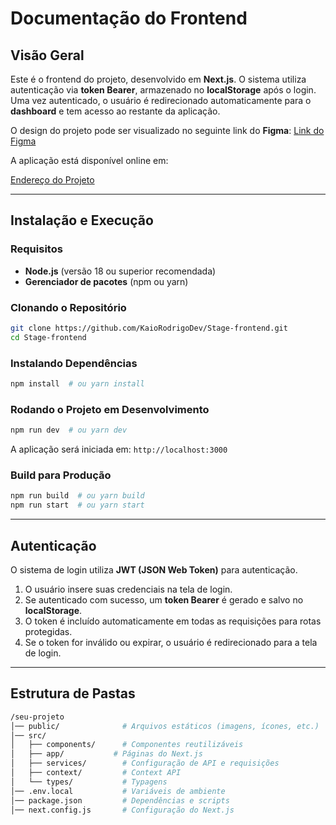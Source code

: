 # Documentação do Frontend

## Visão Geral

Este é o frontend do projeto, desenvolvido em **Next.js**. O sistema utiliza autenticação via **token Bearer**, armazenado no **localStorage** após o login. Uma vez autenticado, o usuário é redirecionado automaticamente para o **dashboard** e tem acesso ao restante da aplicação.

O design do projeto pode ser visualizado no seguinte link do **Figma**:
[Link do Figma](https://www.figma.com/design/sG8PcWvDF3przrgtV063m8/Stage-Consult?m=auto&t=Aj4FgRNg53pTe907-1)

A aplicação está disponível online em:

[Endereço do Projeto](https://stage-frontend-iota.vercel.app)

---

## Instalação e Execução

### Requisitos

- **Node.js** (versão 18 ou superior recomendada)
- **Gerenciador de pacotes** (npm ou yarn)

### Clonando o Repositório

```bash
git clone https://github.com/KaioRodrigoDev/Stage-frontend.git
cd Stage-frontend
```

### Instalando Dependências

```bash
npm install  # ou yarn install
```

### Rodando o Projeto em Desenvolvimento

```bash
npm run dev  # ou yarn dev
```

A aplicação será iniciada em: `http://localhost:3000`

### Build para Produção

```bash
npm run build  # ou yarn build
npm run start  # ou yarn start
```

---

## Autenticação

O sistema de login utiliza **JWT (JSON Web Token)** para autenticação.

1. O usuário insere suas credenciais na tela de login.
2. Se autenticado com sucesso, um **token Bearer** é gerado e salvo no **localStorage**.
3. O token é incluído automaticamente em todas as requisições para rotas protegidas.
4. Se o token for inválido ou expirar, o usuário é redirecionado para a tela de login.

---

## Estrutura de Pastas

```bash
/seu-projeto
│── public/              # Arquivos estáticos (imagens, ícones, etc.)
│── src/
│   ├── components/      # Componentes reutilizáveis
│   ├── app/           # Páginas do Next.js
│   ├── services/        # Configuração de API e requisições
│   ├── context/         # Context API
│   └── types/           # Typagens
│── .env.local           # Variáveis de ambiente
│── package.json         # Dependências e scripts
│── next.config.js       # Configuração do Next.js
```
